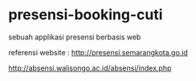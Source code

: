 # presensi-booking-cuti
sebuah applikasi presensi berbasis web

referensi website :
http://presensi.semarangkota.go.id

http://absensi.walisongo.ac.id/absensi/index.php

